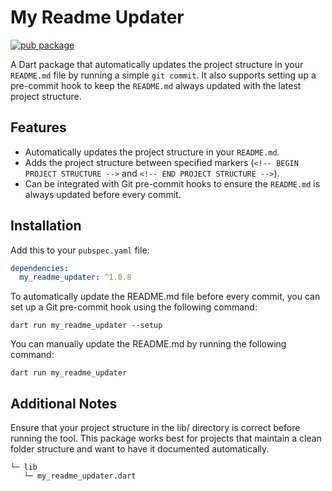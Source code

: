 # My Readme Updater

[![pub package](https://img.shields.io/pub/v/my_readme_updater.svg)](https://pub.dev/packages/my_readme_updater)

A Dart package that automatically updates the project structure in your `README.md` file by running a simple `git commit`. It also supports setting up a pre-commit hook to keep the `README.md` always updated with the latest project structure.

## Features

- Automatically updates the project structure in your `README.md`.
- Adds the project structure between specified markers (`<!-- BEGIN PROJECT STRUCTURE -->` and `<!-- END PROJECT STRUCTURE -->`).
- Can be integrated with Git pre-commit hooks to ensure the `README.md` is always updated before every commit.

## Installation

Add this to your `pubspec.yaml` file:

```yaml
dependencies:
  my_readme_updater: ^1.0.8
```

To automatically update the README.md file before every commit, you can set up a Git pre-commit hook using the following command:

```
dart run my_readme_updater --setup
```

You can manually update the README.md by running the following command:

```
dart run my_readme_updater
```

## Additional Notes
Ensure that your project structure in the lib/ directory is correct before running the tool.
This package works best for projects that maintain a clean folder structure and want to have it documented automatically.
<!-- BEGIN PROJECT STRUCTURE -->
```
└─ lib
   └─ my_readme_updater.dart

```
<!-- END PROJECT STRUCTURE -->
